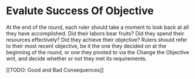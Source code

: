 # Evalute Success Of Objective

At the end of the round, each ruler should take a moment to look back at all they have accomplished. Did their labors bear fruits? Did they spend their resources effectively? Did they achieve their objective? Rulers should refer to their most recent objective, be it the one they decided on at the beginning of the round, or one they pivoted to via the Change the Objective writ, and decide whether or not they met its requirements. 

[[TODO: Good and Bad Consequences]]
